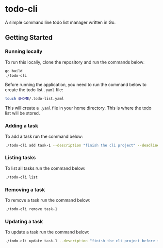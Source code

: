 # todo-cli

A simple command line todo list manager written in Go.

## Getting Started

### Running locally

To run this locally, clone the repository and run the commands below:

```bash
go build
./todo-cli
```

Before running the application, you need to run the command below to create the todo list `.yaml` file:

```bash
touch $HOME/.todo-list.yaml 
```
This will create a `.yaml` file in your home directory. This is where the todo list will be stored.

### Adding a task

To add a task run the command below:

```bash
./todo-cli add task-1 --description "finish the cli project" --deadline "30-07-2023"
```

### Listing tasks

To list all tasks run the command below:

```bash
./todo-cli list
```

### Removing a task

To remove a task run the command below:

```bash
./todo-cli remove task-1
```

### Updating a task

To update a task run the command below:

```bash
./todo-cli update task-1 --description "finish the cli project before the end of next month" --deadline "30-08-2023"
```